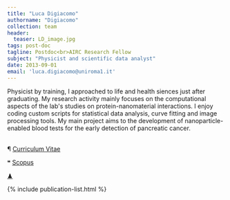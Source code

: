 ```yaml
---
title: "Luca Digiacomo"
authorname: "Digiacomo"
collection: team
header: 
  teaser: LD_image.jpg
tags: post-doc
tagline: Postdoc<br>AIRC Research Fellow
subject: "Physicist and scientific data analyst"
date: 2013-09-01
email: 'luca.digiacomo@uniroma1.it'
---
```


<p align= "justify">

Physicist by training, I approached to life and health siences just after graduating. My research activity mainly focuses on the computational aspects of the lab's studies on protein-nanomaterial interactions. I enjoy coding custom scripts for statistical data analysis, curve fitting and image processing tools. 
My main project aims to the development of nanoparticle-enabled blood tests for the early detection of pancreatic cancer. <br><br>


&#182; <a href="https://nanodeliverylab.github.io/files/CV_LD.pdf">Curriculum Vitae </a><span class="info"> <br>

&#10077; <a href="https://www.scopus.com/authid/detail.uri?authorId=56884553000">Scopus </a><span class="info"> <br> 

<a href="https://lichess.org/@/Ivanchliuk">&#x265F; </a><span class="info"> <br> 

{% include publication-list.html %}
